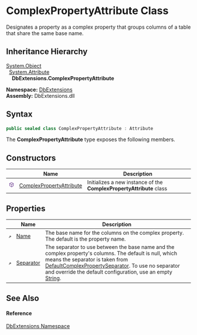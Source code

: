 ComplexPropertyAttribute Class
==============================
Designates a property as a complex property that groups columns of a table that share the same base name.


Inheritance Hierarchy
---------------------
[System.Object][1]  
  [System.Attribute][2]  
    **DbExtensions.ComplexPropertyAttribute**  
  
**Namespace:** [DbExtensions][3]  
**Assembly:** DbExtensions.dll

Syntax
------

```csharp
public sealed class ComplexPropertyAttribute : Attribute
```

The **ComplexPropertyAttribute** type exposes the following members.


Constructors
------------

|                  | Name                          | Description                                                          |
| ---------------- | ----------------------------- | -------------------------------------------------------------------- |
| ![Public method] | [ComplexPropertyAttribute][4] | Initializes a new instance of the **ComplexPropertyAttribute** class |


Properties
----------

|                    | Name           | Description                                                                                                                                                                                                                                                             |
| ------------------ | -------------- | ----------------------------------------------------------------------------------------------------------------------------------------------------------------------------------------------------------------------------------------------------------------------- |
| ![Public property] | [Name][5]      | The base name for the columns on the complex property. The default is the property name.                                                                                                                                                                                |
| ![Public property] | [Separator][6] | The separator to use between the base name and the complex property's columns. The default is null, which means the separator is taken from [DefaultComplexPropertySeparator][7]. To use no separator and override the default configuration, use an empty [String][8]. |


See Also
--------

#### Reference
[DbExtensions Namespace][3]  

[1]: https://learn.microsoft.com/dotnet/api/system.object
[2]: https://learn.microsoft.com/dotnet/api/system.attribute
[3]: ../README.md
[4]: _ctor.md
[5]: Name.md
[6]: Separator.md
[7]: ../DatabaseConfiguration/DefaultComplexPropertySeparator.md
[8]: https://learn.microsoft.com/dotnet/api/system.string
[Public method]: ../../icons/pubmethod.svg "Public method"
[Public property]: ../../icons/pubproperty.svg "Public property"